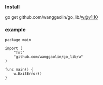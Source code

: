 ### Install 
go get  github.com/wanggaolin/go_lib/w@v1.10


### example
```shell
package main

import (
	"fmt"
	"github.com/wanggaolin/go_lib/w"
)

func main() {
	w.ExitError()
}

```